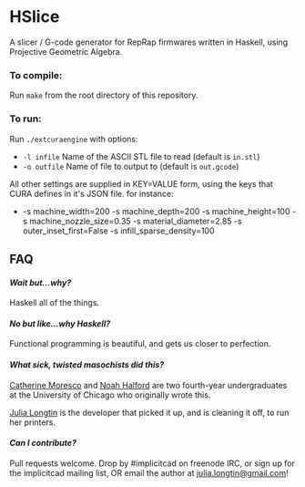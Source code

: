 # HSlice

A slicer / G-code generator for RepRap firmwares written in Haskell, using Projective Geometric Algebra.

### To compile:
Run `make` from the root directory of this repository.

### To run:
Run `./extcuraengine` with options:

* `-l infile` Name of the ASCII STL file to read (default is `in.stl`)
* `-o outfile` Name of file to output to (default is `out.gcode`)

All other settings are supplied in KEY=VALUE form, using the keys that CURA defines in it's JSON file. for instance:
* -s machine_width=200 -s machine_depth=200 -s machine_height=100 -s machine_nozzle_size=0.35 -s material_diameter=2.85 -s outer_inset_first=False -s infill_sparse_density=100

## FAQ 
#### *Wait but...why?*

Haskell all of the things.

#### *No but like...why Haskell?*

Functional programming is beautiful, and gets us closer to perfection.

#### *What sick, twisted masochists did this?*

[Catherine Moresco](http://catmores.co) and [Noah Halford](http://noahhalford.com/) are two fourth-year undergraduates at the University of Chicago who originally wrote this.

[Julia Longtin](http://implicitcad.org) is the developer that picked it up, and is cleaning it off, to run her printers.

#### *Can I contribute?*

Pull requests welcome. Drop by #implicitcad on freenode IRC, or sign up for the implicitcad mailing list, OR email the author at julia.longtin@gmail.com!

